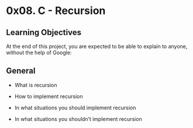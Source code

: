 # 0x08. C - Recursion

## Learning Objectives
At the end of this project, you are expected to be able to explain to anyone, without the help of Google:

## General

* What is recursion

* How to implement recursion

* In what situations you should implement recursion

* In what situations you shouldn’t implement recursion

